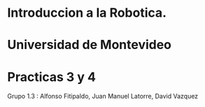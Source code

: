 # Introduccion a la Robotica.
# Universidad de Montevideo
# Practicas 3 y 4
Grupo 1.3 : Alfonso Fitipaldo, Juan Manuel Latorre, David Vazquez
